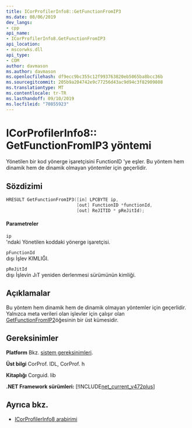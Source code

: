 ```yaml
---
title: ICorProfilerInfo8::GetFunctionFromIP3
ms.date: 08/06/2019
dev_langs:
- cpp
api_name:
- ICorProfilerInfo8.GetFunctionFromIP3
api_location:
- mscorwks.dll
api_type:
- COM
author: davmason
ms.author: davmason
ms.openlocfilehash: df9ecc9bc355c12f993763820eb5065ba8bcc36b
ms.sourcegitcommit: 205b9a204742e9c77256d43ac9d94c3f82909808
ms.translationtype: MT
ms.contentlocale: tr-TR
ms.lasthandoff: 09/10/2019
ms.locfileid: "70855923"
---
```

# <a name="icorprofilerinfo8getfunctionfromip3-method"></a>ICorProfilerInfo8:: GetFunctionFromIP3 yöntemi

Yönetilen bir kod yönerge işaretçisini FunctionID 'ye eşler. Bu yöntem hem dinamik hem de dinamik olmayan yöntemler için geçerlidir.

## <a name="syntax"></a>Sözdizimi

```cpp
HRESULT GetFunctionFromIP3([in] LPCBYTE ip,
                           [out] FunctionID *functionId,
                           [out] ReJITID * pReJitId);
```

#### <a name="parameters"></a>Parametreler

`ip` \
'ndaki Yönetilen koddaki yönerge işaretçisi.

`pFunctionId` \
dışı İşlev KIMLIĞI.

`pReJitId` \
dışı İşlevin JıT yeniden derlenmesi sürümünün kimliği.

## <a name="remarks"></a>Açıklamalar

Bu yöntem hem dinamik hem de dinamik olmayan yöntemler için geçerlidir. Yalnızca meta verileri olan işlevler için çalışır olan [GetFunctionFromIP2](icorprofilerinfo4-getfunctionfromip2-method.md)öğesinin bir üst kümesidir.

## <a name="requirements"></a>Gereksinimler

**Platform** Bkz. [sistem gereksinimleri](../../../../docs/framework/get-started/system-requirements.md).

**Üst bilgi** CorProf. IDL, CorProf. h

**Kitaplığı** Corguid. lib

**.NET Framework sürümleri:** [!INCLUDE[net_current_v472plus](../../../../includes/net-current-v472plus.md)]

## <a name="see-also"></a>Ayrıca bkz.

- [ICorProfilerInfo8 arabirimi](../../../../docs/framework/unmanaged-api/profiling/icorprofilerinfo8-interface.md)
